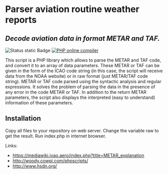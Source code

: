 # Parser aviation routine weather reports
## _Decode aviation data in format METAR and TAF._

![Status static Badge](https://img.shields.io/badge/status-active-green)
[![PHP online compiler](https://img.shields.io/badge/try-online-blue)](https://onecompiler.com/php/42tr9mxr5)

This script is a PHP library which allows to parse the METAR and TAF code, and convert it to an array of data parameters. These METAR or TAF can be given in the form of the ICAO code string (in this case, the script will receive data from the NOAA website) or in raw format (just METAR/TAF code string). METAR or TAF code parsed using the syntactic analysis and regular expressions. It solves the problem of parsing the data in the presence of any error in the code METAR or TAF. In addition to the return METAR parameters, the script also displays the interpreted (easy to understand) information of these parameters.

## Installation

Copy all files to your repository on web server. Change the variable raw to get the result. Run index.php in internet browser.

Links:
- https://mediawiki.ivao.aero/index.php?title=METAR_explanation
- http://woody.cowpi.com/phpscripts/
- http://www.hsdn.org/
